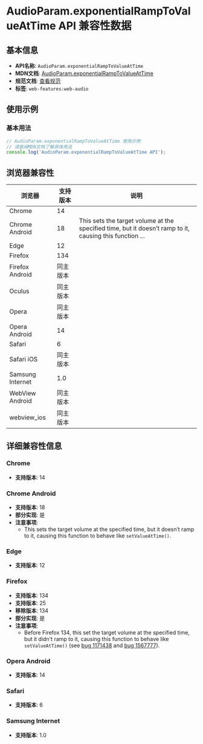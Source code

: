 # AudioParam.exponentialRampToValueAtTime API 兼容性数据

## 基本信息

- **API名称**: `AudioParam.exponentialRampToValueAtTime`
- **MDN文档**: [AudioParam.exponentialRampToValueAtTime](https://developer.mozilla.org/docs/Web/API/AudioParam/exponentialRampToValueAtTime)
- **规范文档**: [查看规范](https://webaudio.github.io/web-audio-api/#dom-audioparam-exponentialramptovalueattime)
- **标签**: `web-features:web-audio`

## 使用示例

### 基本用法

```javascript
// AudioParam.exponentialRampToValueAtTime 使用示例
// 请查阅MDN文档了解具体用法
console.log('AudioParam.exponentialRampToValueAtTime API');
```

## 浏览器兼容性

| 浏览器 | 支持版本 | 说明 |
|--------|----------|------|
| Chrome | 14 |  |
| Chrome Android | 18 | This sets the target volume at the specified time, but it doesn’t ramp to it, causing this function ... |
| Edge | 12 |  |
| Firefox | 134 |  |
| Firefox Android | 同主版本 |  |
| Oculus | 同主版本 |  |
| Opera | 同主版本 |  |
| Opera Android | 14 |  |
| Safari | 6 |  |
| Safari iOS | 同主版本 |  |
| Samsung Internet | 1.0 |  |
| WebView Android | 同主版本 |  |
| webview_ios | 同主版本 |  |

## 详细兼容性信息

### Chrome

- **支持版本**: 14

### Chrome Android

- **支持版本**: 18
- **部分实现**: 是
- **注意事项**:
  - This sets the target volume at the specified time, but it doesn’t ramp to it, causing this function to behave like `setValueAtTime()`.

### Edge

- **支持版本**: 12

### Firefox

- **支持版本**: 134
- **支持版本**: 25
- **移除版本**: 134
- **部分实现**: 是
- **注意事项**:
  - Before Firefox 134, this set the target volume at the specified time, but it didn't ramp to it, causing this function to behave like `setValueAtTime()` (see [bug 1171438](https://bugzil.la/1171438) and [bug 1567777](https://bugzil.la/1567777)).

### Opera Android

- **支持版本**: 14

### Safari

- **支持版本**: 6

### Samsung Internet

- **支持版本**: 1.0


